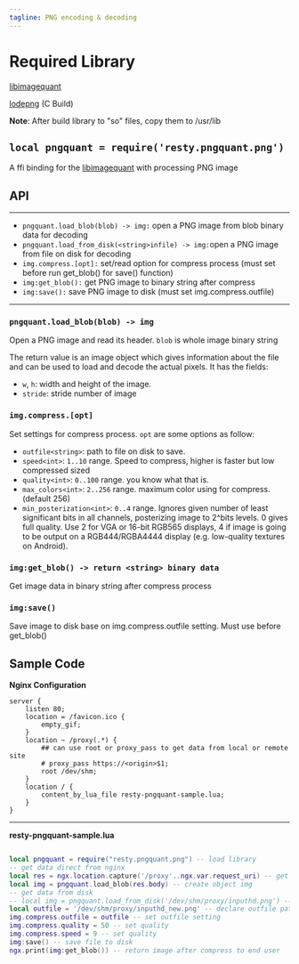 ```yaml
---
tagline: PNG encoding & decoding
---
```


# Required Library
[libimagequant](https://github.com/ImageOptim/libimagequant)

[lodepng](https://github.com/lvandeve/lodepng) (C Build)

__Note__: After build library to "so" files, copy them to /usr/lib

## `local pngquant = require('resty.pngquant.png')`

A ffi binding for the [libimagequant](https://github.com/ImageOptim/libimagequant) with processing PNG image

## API

------------------------------------ -----------------------------------------
  * `pngquant.load_blob(blob) -> img:`               open a PNG image from blob binary data for decoding
  * `pngquant.load_from_disk(<string>infile) -> img:`open a PNG image from file on disk for decoding
  * `img.compress.[opt]:`                           set/read option for compress process (must set before run get_blob() for save() function)
  * `img:get_blob():`                               get PNG image to binary string after compress
  * `img:save():`                                   save PNG image to disk (must set img.compress.outfile)
------------------------------------ -----------------------------------------

### `pngquant.load_blob(blob) -> img`

Open a PNG image and read its header. `blob` is whole image binary string

The return value is an image object which gives information about the file
and can be used to load and decode the actual pixels. It has the fields:

  * `w`, `h`: width and height of the image.
  * `stride`: stride number of image

### `img.compress.[opt]`

Set settings for compress process. `opt` are some options as follow:

  * `outfile<string>`: path to file on disk to save.
  * `speed<int>`: `1..10` range. Speed to compress, higher is faster but low compressed sized
  * `quality<int>`: `0..100` range. you know what that is.
  * `max_colors<int>`: `2..256` range. maximum color using for compress. (default 256)
  * `min_posterization<int>`: `0..4` range. Ignores given number of least significant bits in all channels, posterizing image to 2^bits levels. 0 gives full quality. Use 2 for VGA or 16-bit RGB565 displays, 4 if image is going to be output on a RGB444/RGBA4444 display (e.g. low-quality textures on Android).

### `img:get_blob() -> return <string> binary data`

Get image data in binary string after compress process

### `img:save()`

Save image to disk base on img.compress.outfile setting. Must use before get_blob()

## Sample Code

**Nginx Configuration**
~~~~Nginx
server {
    listen 80;
    location = /favicon.ico {
        empty_gif;
    }
    location ~ /proxy(.*) {
        ## can use root or proxy_pass to get data from local or remote site
        # proxy_pass https://<origin>$1;
        root /dev/shm;
    }
    location / {
        content_by_lua_file resty-pngquant-sample.lua;
    }
}
~~~~

----
**resty-pngquant-sample.lua**
~~~~lua

local pngquant = require("resty.pngquant.png") -- load library
-- get data direct from nginx
local res = ngx.location.capture('/proxy'..ngx.var.request_uri) -- get data from nginx location /proxy by subrequest 
local img = pngquant.load_blob(res.body) -- create object img
-- get data from disk
-- local img = pngquant.load_from_disk('/dev/shm/proxy/inputhd.png') -- create object img
local outfile = '/dev/shm/proxy/inputhd_new.png' -- declare outfile path
img.compress.outfile = outfile -- set outfile setting
img.compress.quality = 50 -- set quality
img.compress.speed = 9 -- set quality
img:save() -- save file to disk
ngx.print(img:get_blob()) -- return image after compress to end user
~~~~
